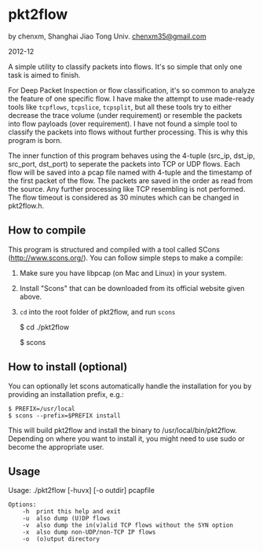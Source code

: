 pkt2flow
========

by chenxm, Shanghai Jiao Tong Univ.
chenxm35@gmail.com

2012-12

A simple utility to classify packets into flows. It's so simple that only one task
is aimed to finish.

For Deep Packet Inspection or flow classification, it's so common to analyze the
feature of one specific flow. I have make the attempt to use made-ready tools like
`tcpflows`, `tcpslice`, `tcpsplit`, but all these tools try to either decrease the
trace volume (under requirement) or resemble the packets into flow payloads (over
requirement). I have not found a simple tool to classify the packets into flows without
further processing. This is why this program is born.

The inner function of this program behaves using the 4-tuple (src_ip, dst_ip, src_port, dst_port)
to seperate the packets into TCP or UDP flows. Each flow will be saved into a pcap 
file named with 4-tuple and the timestamp of the first packet of the flow. The packets are 
saved in the order as read from the source. Any further processing like TCP resembling is
not performed. The flow timeout is considered as 30 minutes which can be changed in pkt2flow.h.


How to compile
----------


This program is structured and compiled with a tool called SCons (http://www.scons.org/).
You can follow simple steps to make a compile:

1. Make sure you have libpcap (on Mac and Linux) in your system.

2. Install "Scons" that can be downloaded from its official website given above.

3. `cd` into the root folder of pkt2flow, and run `scons`

    $ cd ./pkt2flow
    
    $ scons


How to install (optional)
----------

You can optionally let scons automatically handle the installation for you by
providing an installation prefix, e.g.:

    $ PREFIX=/usr/local
    $ scons --prefix=$PREFIX install

This will build pkt2flow and install the binary to /usr/local/bin/pkt2flow.
Depending on where you want to install it, you might need to use sudo or
become the appropriate user.

Usage
--------

Usage: ./pkt2flow [-huvx] [-o outdir] pcapfile

	Options:
		-h	print this help and exit
		-u	also dump (U)DP flows
		-v	also dump the in(v)alid TCP flows without the SYN option
		-x	also dump non-UDP/non-TCP IP flows
		-o	(o)utput directory

